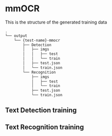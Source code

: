 # mmOCR
This is the structure of the generated training data
```txt
.
└── output
    └── {test-name}-mmocr
        ├── Detection
        │   ├── imgs
        │   │   ├── test
        │   │   └── train
        │   ├── test.json
        │   └── train.json
        └── Recognition
            ├── imgs
            │   ├── test
            │   └── train
            ├── test.json
            └── train.json
```
## Text Detection training

## Text Recognition training